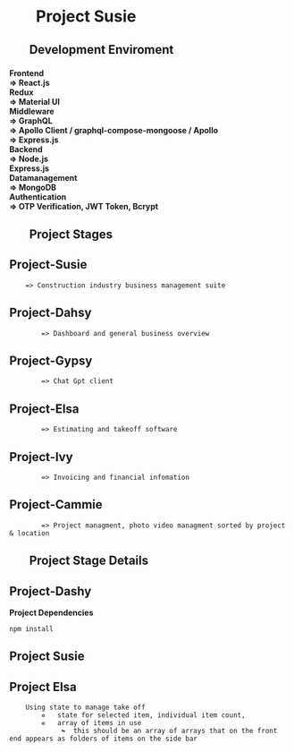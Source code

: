 <h1>
<ul><b>Project Susie</b></ul>
</h1>

<h2>
<ul><b>Development Enviroment</b></ul>
</h2>

<h4>
    Frontend<br>
        => React.js<br>
           Redux<br>
        => Material UI<br>
    Middleware<br>
        => GraphQL<br>
        => Apollo Client / graphql-compose-mongoose / Apollo<br>
        => Express.js<br>
    Backend<br>
        => Node.js<br>
           Express.js<br>
    Datamanagement<br>
        => MongoDB<br>
    Authentication<br>
        => OTP Verification, JWT Token, Bcrypt
</h4>

<h2>
<ul><b>Project Stages</b></ul>
</h2>

## **Project-Susie**

        => Construction industry business management suite

## Project-Dahsy

            => Dashboard and general business overview

## Project-Gypsy

            => Chat Gpt client

## Project-Elsa

            => Estimating and takeoff software

## Project-Ivy

            => Invoicing and financial infomation

## Project-Cammie

            => Project managment, photo video managment sorted by project & location

<h2>
<ul><b>Project Stage Details</b></ul>
</h2>

##  Project-Dashy

**Project Dependencies**

    npm install 

##  Project Susie




##  Project Elsa

        Using state to manage take off
            ✲   state for selected item, individual item count,
            ✲   array of items in use
                 ↬  this should be an array of arrays that on the front end appears as folders of items on the side bar

